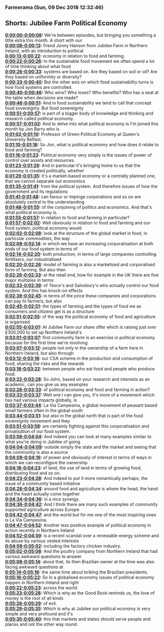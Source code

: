 ### Farmerama  (Sun, 09 Dec 2018 12:32:46)
## Shorts: Jubilee Farm Political Economy  
**[0:00:00-0:00:08](https://soundcloud.com/farmerama-radio/shorts-jubilee-farm-political-economy#t=0:00:00):**  We're between episodes, but bringing you something a little extra this month. A short with our  
**[0:00:08-0:00:13](https://soundcloud.com/farmerama-radio/shorts-jubilee-farm-political-economy#t=0:00:08):**  friend Jonny Hanson from Jubilee Farm in Northern Ireland, with an introduction to political  
**[0:00:13-0:00:22](https://soundcloud.com/farmerama-radio/shorts-jubilee-farm-political-economy#t=0:00:13):**  economy in relation to food and farming.  
**[0:00:22-0:00:26](https://soundcloud.com/farmerama-radio/shorts-jubilee-farm-political-economy#t=0:00:22):**  In the sustainable food movement we often spend a lot of time thinking about what food  
**[0:00:26-0:00:33](https://soundcloud.com/farmerama-radio/shorts-jubilee-farm-political-economy#t=0:00:26):**  systems are based on. Are they based on soil or oil? Are they based on uniformity or diversity?  
**[0:00:33-0:00:40](https://soundcloud.com/farmerama-radio/shorts-jubilee-farm-political-economy#t=0:00:33):**  But the other axis on which food sustainability turns is how food systems are controlled.  
**[0:00:40-0:00:46](https://soundcloud.com/farmerama-radio/shorts-jubilee-farm-political-economy#t=0:00:40):**  Who wins? Who loses? Who benefits? Who has a seat at the table when decisions are made?  
**[0:00:46-0:00:51](https://soundcloud.com/farmerama-radio/shorts-jubilee-farm-political-economy#t=0:00:46):**  And in food sustainability we tend to call that concept food sovereignty. But food sovereignty  
**[0:00:51-0:00:57](https://soundcloud.com/farmerama-radio/shorts-jubilee-farm-political-economy#t=0:00:51):**  is part of a bigger body of knowledge and thinking and research called political economy.  
**[0:00:57-0:01:02](https://soundcloud.com/farmerama-radio/shorts-jubilee-farm-political-economy#t=0:00:57):**  And to delve into what political economy is I'm joined this month by Jon Barry who is  
**[0:01:02-0:01:10](https://soundcloud.com/farmerama-radio/shorts-jubilee-farm-political-economy#t=0:01:02):**  Professor of Green Political Economy at Queen's University Belfast.  
**[0:01:10-0:01:16](https://soundcloud.com/farmerama-radio/shorts-jubilee-farm-political-economy#t=0:01:10):**  So Jon, what is political economy and how does it relate to food and farming?  
**[0:01:16-0:01:23](https://soundcloud.com/farmerama-radio/shorts-jubilee-farm-political-economy#t=0:01:16):**  Political economy very simply is the issues of power of control over assets and resources.  
**[0:01:23-0:01:29](https://soundcloud.com/farmerama-radio/shorts-jubilee-farm-political-economy#t=0:01:23):**  And in particular it's bringing home to us that the economy is created politically, whether  
**[0:01:29-0:01:35](https://soundcloud.com/farmerama-radio/shorts-jubilee-farm-political-economy#t=0:01:29):**  it's a market-based economy or a centrally planned one, that we cannot separate out economics  
**[0:01:35-0:01:41](https://soundcloud.com/farmerama-radio/shorts-jubilee-farm-political-economy#t=0:01:35):**  from the political system. And therefore issues of how the government and its regulations  
**[0:01:41-0:01:48](https://soundcloud.com/farmerama-radio/shorts-jubilee-farm-political-economy#t=0:01:41):**  can favour or impinge corporations and so on are absolutely central to the understanding  
**[0:01:48-0:01:55](https://soundcloud.com/farmerama-radio/shorts-jubilee-farm-political-economy#t=0:01:48):**  of the conjoining of politics and economics. And that's what political economy is.  
**[0:01:55-0:01:57](https://soundcloud.com/farmerama-radio/shorts-jubilee-farm-political-economy#t=0:01:55):**  In relation to food and farming in particular?  
**[0:01:57-0:02:02](https://soundcloud.com/farmerama-radio/shorts-jubilee-farm-political-economy#t=0:01:57):**  Well obviously in relation to food and farming and our food system, political economy would  
**[0:02:02-0:02:08](https://soundcloud.com/farmerama-radio/shorts-jubilee-farm-political-economy#t=0:02:02):**  look at the structure of the global market in food, in particular commodities, the way  
**[0:02:08-0:02:14](https://soundcloud.com/farmerama-radio/shorts-jubilee-farm-political-economy#t=0:02:08):**  in which we have an increasing corporatisation at both ends of our food system in terms of  
**[0:02:14-0:02:20](https://soundcloud.com/farmerama-radio/shorts-jubilee-farm-political-economy#t=0:02:14):**  both production, in terms of large companies controlling fertilisers, our industrialised  
**[0:02:20-0:02:26](https://soundcloud.com/farmerama-radio/shorts-jubilee-farm-political-economy#t=0:02:20):**  model of farming is also a marketised and corporatised form of farming. But also then  
**[0:02:26-0:02:33](https://soundcloud.com/farmerama-radio/shorts-jubilee-farm-political-economy#t=0:02:26):**  at the retail end, how for example in the UK there are five major multiples in terms  
**[0:02:33-0:02:39](https://soundcloud.com/farmerama-radio/shorts-jubilee-farm-political-economy#t=0:02:33):**  of Tesco's and Sainsbury's who actually control our food system. And this has knock-on effects  
**[0:02:39-0:02:45](https://soundcloud.com/farmerama-radio/shorts-jubilee-farm-political-economy#t=0:02:39):**  in terms of the price these companies and corporations can pay to farmers, but also  
**[0:02:45-0:02:51](https://soundcloud.com/farmerama-radio/shorts-jubilee-farm-political-economy#t=0:02:45):**  the types of farming and the types of food we as consumers and citizens get is as a structure  
**[0:02:51-0:02:55](https://soundcloud.com/farmerama-radio/shorts-jubilee-farm-political-economy#t=0:02:51):**  of the way the political economy of food and agriculture is organised.  
**[0:02:55-0:03:01](https://soundcloud.com/farmerama-radio/shorts-jubilee-farm-political-economy#t=0:02:55):**  At Jubilee Farm our share offer which is raising just over £300,000 to set up Northern Ireland's  
**[0:03:01-0:03:07](https://soundcloud.com/farmerama-radio/shorts-jubilee-farm-political-economy#t=0:03:01):**  first community farm is an exercise in political economy because for the first time we're involving  
**[0:03:07-0:03:12](https://soundcloud.com/farmerama-radio/shorts-jubilee-farm-political-economy#t=0:03:07):**  people not only in the ownership of a farm here in Northern Ireland, but also through  
**[0:03:12-0:03:18](https://soundcloud.com/farmerama-radio/shorts-jubilee-farm-political-economy#t=0:03:12):**  our CSA scheme in the production and consumption of food, sharing the risks and the rewards  
**[0:03:18-0:03:22](https://soundcloud.com/farmerama-radio/shorts-jubilee-farm-political-economy#t=0:03:18):**  between people who eat food and people who produce food.  
**[0:03:22-0:03:28](https://soundcloud.com/farmerama-radio/shorts-jubilee-farm-political-economy#t=0:03:22):**  So John, based on your research and interests as an academic, can you give us any examples  
**[0:03:28-0:03:33](https://soundcloud.com/farmerama-radio/shorts-jubilee-farm-political-economy#t=0:03:28):**  of political economy and food and farming in action?  
**[0:03:33-0:03:37](https://soundcloud.com/farmerama-radio/shorts-jubilee-farm-political-economy#t=0:03:33):**  Well one I can give you, it's more of a movement which has had various impacts globally, is  
**[0:03:37-0:03:44](https://soundcloud.com/farmerama-radio/shorts-jubilee-farm-political-economy#t=0:03:37):**  La Via Campesina, a global movement of peasant based small farmers often in the global south  
**[0:03:44-0:03:51](https://soundcloud.com/farmerama-radio/shorts-jubilee-farm-political-economy#t=0:03:44):**  but also in the global north that is part of the food sovereignty movement and they  
**[0:03:51-0:03:58](https://soundcloud.com/farmerama-radio/shorts-jubilee-farm-political-economy#t=0:03:51):**  are certainly fighting against this corporatisation and privatisation of our food system.  
**[0:03:58-0:04:04](https://soundcloud.com/farmerama-radio/shorts-jubilee-farm-political-economy#t=0:03:58):**  And indeed you can look at many examples similar to what you're doing in Jubilee of going  
**[0:04:04-0:04:09](https://soundcloud.com/farmerama-radio/shorts-jubilee-farm-political-economy#t=0:04:04):**  outside simply the state and the market and seeing that the community is also a source  
**[0:04:09-0:04:16](https://soundcloud.com/farmerama-radio/shorts-jubilee-farm-political-economy#t=0:04:09):**  of power and obviously of interest in terms of ways in which we can reconfigure the ownership  
**[0:04:16-0:04:23](https://soundcloud.com/farmerama-radio/shorts-jubilee-farm-political-economy#t=0:04:16):**  of land, the use of land in terms of growing food, distributing food and so on.  
**[0:04:23-0:04:28](https://soundcloud.com/farmerama-radio/shorts-jubilee-farm-political-economy#t=0:04:23):**  And indeed to put it more romantically perhaps, the issue of a community based initiative  
**[0:04:28-0:04:34](https://soundcloud.com/farmerama-radio/shorts-jubilee-farm-political-economy#t=0:04:28):**  around food and agriculture is where the head, the hand and the heart actually come together  
**[0:04:34-0:04:36](https://soundcloud.com/farmerama-radio/shorts-jubilee-farm-political-economy#t=0:04:34):**  in a nice synergy.  
**[0:04:36-0:04:42](https://soundcloud.com/farmerama-radio/shorts-jubilee-farm-political-economy#t=0:04:36):**  And I think there are many such examples of community supported agriculture across Europe  
**[0:04:42-0:04:47](https://soundcloud.com/farmerama-radio/shorts-jubilee-farm-political-economy#t=0:04:42):**  and the world but for me one of the most inspiring ones is La Via Campesina.  
**[0:04:47-0:04:52](https://soundcloud.com/farmerama-radio/shorts-jubilee-farm-political-economy#t=0:04:47):**  Another less positive example of political economy in action recently in Northern Ireland  
**[0:04:52-0:04:59](https://soundcloud.com/farmerama-radio/shorts-jubilee-farm-political-economy#t=0:04:52):**  is a recent scandal over a renewable energy scheme and its abuse by various vested interests  
**[0:04:59-0:05:02](https://soundcloud.com/farmerama-radio/shorts-jubilee-farm-political-economy#t=0:04:59):**  including the factory chicken industry.  
**[0:05:02-0:05:08](https://soundcloud.com/farmerama-radio/shorts-jubilee-farm-political-economy#t=0:05:02):**  And the poultry company from Northern Ireland that had various awkward questions to answer  
**[0:05:08-0:05:14](https://soundcloud.com/farmerama-radio/shorts-jubilee-farm-political-economy#t=0:05:08):**  about that, its then Brazilian owner at the time was also facing awkward questions at  
**[0:05:14-0:05:16](https://soundcloud.com/farmerama-radio/shorts-jubilee-farm-political-economy#t=0:05:14):**  the same time about bribing the Brazilian presidents.  
**[0:05:16-0:05:22](https://soundcloud.com/farmerama-radio/shorts-jubilee-farm-political-economy#t=0:05:16):**  So in a globalised economy issues of political economy happen in Northern Ireland and right  
**[0:05:22-0:05:23](https://soundcloud.com/farmerama-radio/shorts-jubilee-farm-political-economy#t=0:05:22):**  across the world.  
**[0:05:23-0:05:28](https://soundcloud.com/farmerama-radio/shorts-jubilee-farm-political-economy#t=0:05:23):**  Which is why as the Good Book reminds us, the love of money is the root of all kinds  
**[0:05:28-0:05:29](https://soundcloud.com/farmerama-radio/shorts-jubilee-farm-political-economy#t=0:05:28):**  of evil.  
**[0:05:29-0:05:35](https://soundcloud.com/farmerama-radio/shorts-jubilee-farm-political-economy#t=0:05:29):**  Which is why at Jubilee our political economy is very simple and very profound and it's  
**[0:05:35-0:05:40](https://soundcloud.com/farmerama-radio/shorts-jubilee-farm-political-economy#t=0:05:35):**  this that markets and states should serve people and places and not the other way round.  